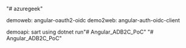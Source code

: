 "# azuregeek" 


demoweb:    angular-oauth2-oidc
demo2web:   angular-auth-oidc-client


demoapi:    sart using dotnet run"# Angular_ADB2C_PoC" 
"# Angular_ADB2C_PoC" 
